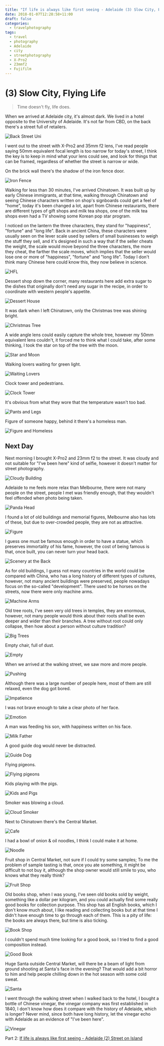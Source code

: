```yaml
---
title: "If life is always like first seeing - Adelaide (3) Slow City, Flying Life"
date: 2018-01-07T12:28:58+11:00
draft: false
categories:
  - travelphotography
tags:
  - travel
  - photography
  - Adelaide
  - city
  - streetphotography
  - X-Pro2
  - 23mmf2
  - Fujifilm
---
```

# (3) Slow City, Flying Life

> Time doesn't fly, life does.

When we arrived at Adelaide city, it's almost dark. We lived in a hotel opposite to the University of Adelaide. It's not far from CBD, on the back there's a street full of retailers.

![Back Street Uni][city-1]

I went out to the street with X-Pro2 and 35mm f2 lens, I've read people saying 50mm equivalent focal length is too narrow for today's street, I think the key is to keep in mind what your lens could see, and look for things that can be framed, regardless of whether the street is narrow or wide.

On the brick wall there's the shadow of the iron fence door.

![Iron Fence][city-2]

Walking for less than 30 minutes, I've arrived Chinatown. It was built up by early Chinese immigrants, at that time, walking through Chinatown and seeing Chinese characters written on shop's signboards could get a feel of "home", today it's been changed a lot, apart from Chinese restaurants, there are different types of gift shops and milk tea shops, one of the milk tea shops even had a TV showing some Korean pop star program.

I noticed on the lantern the three characters, they stand for "happiness", "fortune" and "long life". Back in ancient China, these characters were usually seen on the lever scale used by sellers of small businesses to weigh the stuff they sell, and it's designed in such a way that if the seller cheats the weight, the scale would move beyond the three characters, the more they cheat, the farther the scale moves, which implies that the seller would lose one or more of "happiness", "fortune" and "long life". Today I don't think many Chinese here could know this, they now believe in science.

![HFL][city-3]

Dessert shop down the corner, many restaurants here add extra sugar to the dishes that originally don't need any sugar in the recipe, in order to coordinate with western people's appetite.

![Dessert House][city-4]

It was dark when I left Chinatown, only the Christmas tree was shining bright.

![Christmas Tree][city-5]

A wide angle lens could easily capture the whole tree, however my 50mm equivalent lens couldn't, it forced me to think what I could take, after some thinking, I took the star on top of the tree with the moon.

![Star and Moon][city-6]

Walking lovers waiting for green light.

![Waiting Lovers][city-7]

Clock tower and pedestrians.

![Clock Tower][city-8]

It's obvious from what they wore that the temperature wasn't too bad.

![Pants and Legs][city-9]

Figure of someone happy, behind it there's a homeless man.

![Figure and Homeless][city-10]

## Next Day

Next morning I brought X-Pro2 and 23mm f2 to the street. It was cloudy and not suitable for "I've been here" kind of selfie, however it doesn't matter for street photography.

![Cloudy Building][city-11]

Adelaide to me feels more relax than Melbourne, there were not many people on the street, people I met was friendly enough, that they wouldn't feel offended when photo being taken.

![Panda Head][city-12]

I found a lot of old buildings and memorial figures, Melbourne also has lots of these, but due to over-crowded people, they are not as attractive.

![Figure][city-13]

I guess one must be famous enough in order to have a statue, which preserves immortality of his fame, however, the cost of being famous is that, once built, you can never turn your head back.

![Scenery at the Back][city-14]

As for old buildings, I guess not many countries in the world could be compared with China, who has a long history of different types of cultures, however, not many ancient buildings were preserved, people nowadays focus on the so-called "development". There used to be horses on the streets, now there were only machine arms.

![Machine Arms][city-15]

Old tree roots, I've seen very old trees in temples, they are enormous, however, not many people would think about their roots shall be even deeper and wider than their branches. A tree without root could only collapse, then how about a person without culture tradition?

![Big Trees][city-16]

Empty chair, full of dust.

![Empty][city-17]

When we arrived at the walking street, we saw more and more people.

![Pushing][city-18]

Although there was a large number of people here, most of them are still relaxed, even the dog got bored.

![Impatience][city-19]

I was not brave enough to take a clear photo of her face.

![Emotion][city-20]

A man was feeding his son, with happiness written on his face.

![Milk Father][city-21]

A good guide dog would never be distracted.

![Guide Dog][city-22]

Flying pigeons.

![Flying pigeons][city-23]

Kids playing with the pigs.

![Kids and Pigs][city-24]

Smoker was blowing a cloud.

![Cloud Smoker][city-25]

Next to Chinatown there's the Central Market.

![Cafe][city-26]

I had a bowl of onion & oil noodles, I think I could make it at home.

![Noodle][city-27]

Fruit shop in Central Market, not sure if I could try some samples; To me the problem of sample tasting is that, once you ate something, it might be difficult to not buy it, although the shop owner would still smile to you, who knows what they really think?

![Fruit Shop][city-28]

Old books shop, when I was young, I've seen old books sold by weight, something like a dollar per kilogram, and you could actually find some really good books for collection purpose. This shop has all English books, which I don't know much about, I like reading and collecting books but at that time I didn't have enough time to go through each of them. This is a pity of life: the books are always there, but time is also ticking.

![Book Shop][city-29]

I couldn't spend much time looking for a good book, so I tried to find a good composition instead.

![Good Book][city-30]

Huge Santa outside Central Market, will there be a beam of light from ground shooting at Santa's face in the evening? That would add a bit horror to him and help people chilling down in the hot season with some cold sweat.

![Santa][city-31]

I went through the walking street when I walked back to the hotel, I bought a bottle of Chinese vinegar, the vinegar company was first established in 1840, I don't know how does it compare with the history of Adelaide, which is longer? Never mind, since both have long history, let the vinegar echo with Adelaide as an evidence of "I've been here".

![Vinegar][city-32]

Part 2: [If life is always like first seeing - Adelaide (2) Street on Island](/article/travelphotographysa/streetonisland/)

[city-1]: /photos/travelphotographySA/city-1-anno.jpg
[city-2]: /photos/travelphotographySA/city-2-anno.jpg
[city-3]: /photos/travelphotographySA/city-3-anno.jpg
[city-4]: /photos/travelphotographySA/city-4-anno.jpg
[city-5]: /photos/travelphotographySA/city-5-anno.jpg
[city-6]: /photos/travelphotographySA/city-6-anno.jpg
[city-7]: /photos/travelphotographySA/city-7-anno.jpg
[city-8]: /photos/travelphotographySA/city-8-anno.jpg
[city-9]: /photos/travelphotographySA/city-9-anno.jpg
[city-10]: /photos/travelphotographySA/city-10-anno.jpg
[city-11]: /photos/travelphotographySA/city-11-anno.jpg
[city-12]: /photos/travelphotographySA/city-12-anno.jpg
[city-13]: /photos/travelphotographySA/city-13-anno.jpg
[city-14]: /photos/travelphotographySA/city-14-anno.jpg
[city-15]: /photos/travelphotographySA/city-15-anno.jpg
[city-16]: /photos/travelphotographySA/city-16-anno.jpg
[city-17]: /photos/travelphotographySA/city-17-anno.jpg
[city-18]: /photos/travelphotographySA/city-18-anno.jpg
[city-19]: /photos/travelphotographySA/city-19-anno.jpg
[city-20]: /photos/travelphotographySA/city-20-anno.jpg
[city-21]: /photos/travelphotographySA/city-21-anno.jpg
[city-22]: /photos/travelphotographySA/city-22-anno.jpg
[city-23]: /photos/travelphotographySA/city-23-anno.jpg
[city-24]: /photos/travelphotographySA/city-24-anno.jpg
[city-25]: /photos/travelphotographySA/city-25-anno.jpg
[city-26]: /photos/travelphotographySA/city-26-anno.jpg
[city-27]: /photos/travelphotographySA/city-27-anno.jpg
[city-28]: /photos/travelphotographySA/city-28-anno.jpg
[city-29]: /photos/travelphotographySA/city-29-anno.jpg
[city-30]: /photos/travelphotographySA/city-30-anno.jpg
[city-31]: /photos/travelphotographySA/city-31-anno.jpg
[city-32]: /photos/travelphotographySA/city-32-anno.jpg
